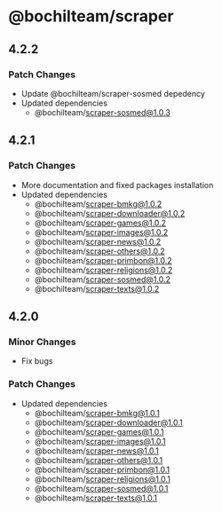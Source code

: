 # @bochilteam/scraper

## 4.2.2

### Patch Changes

- Update @bochilteam/scraper-sosmed depedency
- Updated dependencies
  - @bochilteam/scraper-sosmed@1.0.3

## 4.2.1

### Patch Changes

- More documentation and fixed packages installation
- Updated dependencies
  - @bochilteam/scraper-bmkg@1.0.2
  - @bochilteam/scraper-downloader@1.0.2
  - @bochilteam/scraper-games@1.0.2
  - @bochilteam/scraper-images@1.0.2
  - @bochilteam/scraper-news@1.0.2
  - @bochilteam/scraper-others@1.0.2
  - @bochilteam/scraper-primbon@1.0.2
  - @bochilteam/scraper-religions@1.0.2
  - @bochilteam/scraper-sosmed@1.0.2
  - @bochilteam/scraper-texts@1.0.2

## 4.2.0

### Minor Changes

- Fix bugs

### Patch Changes

- Updated dependencies
  - @bochilteam/scraper-bmkg@1.0.1
  - @bochilteam/scraper-downloader@1.0.1
  - @bochilteam/scraper-games@1.0.1
  - @bochilteam/scraper-images@1.0.1
  - @bochilteam/scraper-news@1.0.1
  - @bochilteam/scraper-others@1.0.1
  - @bochilteam/scraper-primbon@1.0.1
  - @bochilteam/scraper-religions@1.0.1
  - @bochilteam/scraper-sosmed@1.0.1
  - @bochilteam/scraper-texts@1.0.1
